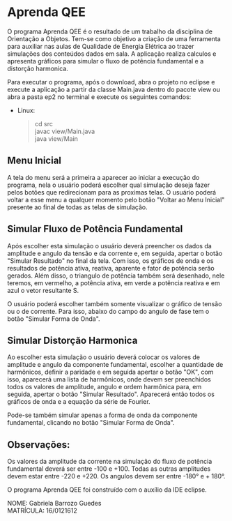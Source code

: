# Aprenda QEE

O programa Aprenda QEE é o resultado de um trabalho da disciplina de Orientação a
Objetos. Tem-se como objetivo a criação de uma ferramenta para auxiliar nas aulas
de Qualidade de Energia Elétrica ao trazer simulações dos conteúdos dados em sala.
A aplicação realiza calculos e apresenta gráficos para simular o fluxo de potência
fundamental e a distorção harmonica.  

Para executar o programa, após o download, abra o projeto no eclipse e execute a 
aplicação a partir da classe Main.java dentro do pacote view ou abra a pasta ep2
no terminal e execute os seguintes comandos:  

* Linux:

    >cd src  
    javac view/Main.java  
    java view/Main  


## Menu Inicial

A tela do menu será a primeira a aparecer ao iniciar a execução do programa, nela
o usuário poderá escolher qual simulação deseja fazer pelos botões que redirecionam
para as proximas telas. O usuário poderá voltar a esse menu a qualquer momento pelo
botão "Voltar ao Menu Inicial" presente ao final de todas as telas de simulação.  

## Simular Fluxo de Potência Fundamental

Após escolher esta simulação o usuário deverá preencher os dados da amplitude e 
angulo da tensão e da corrente e, em seguida, apertar o botão "Simular Resultado"
no final da tela. Com isso, os gráficos de onda e os resultados de potência ativa, 
reativa, aparente e fator de potência serão gerados. Além disso, o triangulo de 
potência também será desenhado, nele teremos, em vermelho, a potência ativa, em 
verde a potência reativa e em azul o vetor resultante S.

O usuário poderá escolher também somente visualizar o gráfico de tensão ou o de
corrente. Para isso, abaixo do campo do angulo de fase tem o botão "Simular Forma
de Onda".

## Simular Distorção Harmonica

Ao escolher esta simulação o usuário deverá colocar os valores de amplitude e angulo
da componente fundamental, escolher a quantidade de harmônicos, definir a paridade
e em seguida apertar o botão "OK", com isso, aparecerá uma lista de harmônicos, onde
devem ser preenchidos todos os valores de amplitude, angulo e ordem harmônica para, 
em seguida, apertar o botão "Simular Resultado". Aparecerá então todos os gráficos 
de onda e a equação da série de Fourier.  

Pode-se também simular apenas a forma de onda da componente fundamental, clicando
no botão "Simular Forma de Onda".

## Observações:

Os valores da amplitude da corrente na simulação do fluxo de potência fundamental
deverá ser entre -100 e +100. Todas as outras amplitudes devem estar entre -220 e
+220. Os angulos devem ser entre -180° e + 180°.  

O programa Aprenda QEE foi construído com o auxílio da IDE eclipse.  

NOME: Gabriela Barrozo Guedes  
MATRÍCULA: 16/0121612